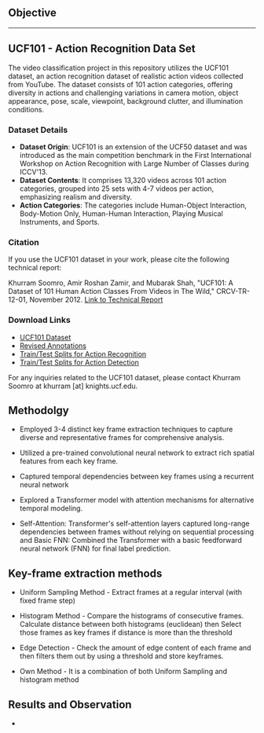 ## Objective


-------------------------------------------------------------------------------------------------
## UCF101 - Action Recognition Data Set

The video classification project in this repository utilizes the UCF101 dataset, an action recognition dataset of realistic action videos collected from YouTube. The dataset consists of 101 action categories, offering diversity in actions and challenging variations in camera motion, object appearance, pose, scale, viewpoint, background clutter, and illumination conditions.

### Dataset Details

- **Dataset Origin**: UCF101 is an extension of the UCF50 dataset and was introduced as the main competition benchmark in the First International Workshop on Action Recognition with Large Number of Classes during ICCV'13.
- **Dataset Contents**: It comprises 13,320 videos across 101 action categories, grouped into 25 sets with 4-7 videos per action, emphasizing realism and diversity.
- **Action Categories**: The categories include Human-Object Interaction, Body-Motion Only, Human-Human Interaction, Playing Musical Instruments, and Sports.

### Citation

If you use the UCF101 dataset in your work, please cite the following technical report:

Khurram Soomro, Amir Roshan Zamir, and Mubarak Shah, "UCF101: A Dataset of 101 Human Action Classes From Videos in The Wild," CRCV-TR-12-01, November 2012. 
[Link to Technical Report](http://www.crcv.ucf.edu/papers/UCF101_CRCV-TR-12-01.pdf)

### Download Links

- [UCF101 Dataset](https://www.crcv.ucf.edu/data/UCF101.php)
- [Revised Annotations](http://www.thumos.info/download.html)
- [Train/Test Splits for Action Recognition](Data/Train_Test_list_Action_Recognition)
- [Train/Test Splits for Action Detection](Data/Train_Test_list_Action_Detection)

For any inquiries related to the UCF101 dataset, please contact Khurram Soomro at khurram [at] knights.ucf.edu.


## Methodolgy
- Employed 3-4 distinct key frame extraction techniques to capture diverse and representative frames for comprehensive 
    analysis.
  
- Utilized a pre-trained convolutional neural network to extract rich spatial features from each key frame.
  
- Captured temporal dependencies between key frames using a recurrent neural network
- Explored a Transformer model with attention mechanisms for alternative temporal modeling.
- Self-Attention: Transformer's self-attention layers captured long-range dependencies between frames without relying on sequential processing and Basic FNN: Combined the Transformer with a basic feedforward neural network (FNN) for final label prediction.

## Key-frame extraction methods
- Uniform Sampling Method - Extract frames at a regular interval (with fixed frame step)
  
- Histogram Method - Compare  the histograms of consecutive frames.
                    Calculate distance between both histograms (euclidean) then
                    Select those frames as key frames if distance is more than the threshold

- Edge Detection - Check the amount of edge content of each frame and then
                    filters them out by using a threshold and store keyframes.


- Own Method  - It is a combination of both Uniform Sampling and histogram method

## Results and Observation
-


